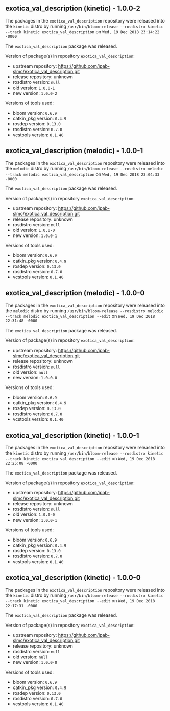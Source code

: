 ## exotica_val_description (kinetic) - 1.0.0-2

The packages in the `exotica_val_description` repository were released into the `kinetic` distro by running `/usr/bin/bloom-release --rosdistro kinetic --track kinetic exotica_val_description` on `Wed, 19 Dec 2018 23:14:22 -0000`

The `exotica_val_description` package was released.

Version of package(s) in repository `exotica_val_description`:

- upstream repository: https://github.com/ipab-slmc/exotica_val_description.git
- release repository: unknown
- rosdistro version: `null`
- old version: `1.0.0-1`
- new version: `1.0.0-2`

Versions of tools used:

- bloom version: `0.6.9`
- catkin_pkg version: `0.4.9`
- rosdep version: `0.13.0`
- rosdistro version: `0.7.0`
- vcstools version: `0.1.40`


## exotica_val_description (melodic) - 1.0.0-1

The packages in the `exotica_val_description` repository were released into the `melodic` distro by running `/usr/bin/bloom-release --rosdistro melodic --track melodic exotica_val_description` on `Wed, 19 Dec 2018 23:04:33 -0000`

The `exotica_val_description` package was released.

Version of package(s) in repository `exotica_val_description`:

- upstream repository: https://github.com/ipab-slmc/exotica_val_description.git
- release repository: unknown
- rosdistro version: `null`
- old version: `1.0.0-0`
- new version: `1.0.0-1`

Versions of tools used:

- bloom version: `0.6.9`
- catkin_pkg version: `0.4.9`
- rosdep version: `0.13.0`
- rosdistro version: `0.7.0`
- vcstools version: `0.1.40`


## exotica_val_description (melodic) - 1.0.0-0

The packages in the `exotica_val_description` repository were released into the `melodic` distro by running `/usr/bin/bloom-release --rosdistro melodic --track melodic exotica_val_description --edit` on `Wed, 19 Dec 2018 22:31:48 -0000`

The `exotica_val_description` package was released.

Version of package(s) in repository `exotica_val_description`:

- upstream repository: https://github.com/ipab-slmc/exotica_val_description.git
- release repository: unknown
- rosdistro version: `null`
- old version: `null`
- new version: `1.0.0-0`

Versions of tools used:

- bloom version: `0.6.9`
- catkin_pkg version: `0.4.9`
- rosdep version: `0.13.0`
- rosdistro version: `0.7.0`
- vcstools version: `0.1.40`


## exotica_val_description (kinetic) - 1.0.0-1

The packages in the `exotica_val_description` repository were released into the `kinetic` distro by running `/usr/bin/bloom-release --rosdistro kinetic --track kinetic exotica_val_description --edit` on `Wed, 19 Dec 2018 22:25:08 -0000`

The `exotica_val_description` package was released.

Version of package(s) in repository `exotica_val_description`:

- upstream repository: https://github.com/ipab-slmc/exotica_val_description.git
- release repository: unknown
- rosdistro version: `null`
- old version: `1.0.0-0`
- new version: `1.0.0-1`

Versions of tools used:

- bloom version: `0.6.9`
- catkin_pkg version: `0.4.9`
- rosdep version: `0.13.0`
- rosdistro version: `0.7.0`
- vcstools version: `0.1.40`


## exotica_val_description (kinetic) - 1.0.0-0

The packages in the `exotica_val_description` repository were released into the `kinetic` distro by running `/usr/bin/bloom-release --rosdistro kinetic --track kinetic exotica_val_description --edit` on `Wed, 19 Dec 2018 22:17:31 -0000`

The `exotica_val_description` package was released.

Version of package(s) in repository `exotica_val_description`:

- upstream repository: https://github.com/ipab-slmc/exotica_val_description.git
- release repository: unknown
- rosdistro version: `null`
- old version: `null`
- new version: `1.0.0-0`

Versions of tools used:

- bloom version: `0.6.9`
- catkin_pkg version: `0.4.9`
- rosdep version: `0.13.0`
- rosdistro version: `0.7.0`
- vcstools version: `0.1.40`


